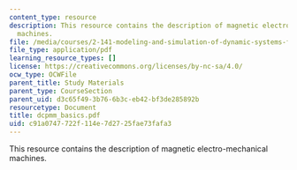 ```yaml
---
content_type: resource
description: This resource contains the description of magnetic electro-mechanical
  machines.
file: /media/courses/2-141-modeling-and-simulation-of-dynamic-systems-fall-2006/c91a0747722f114e7d2725fae73fafa3_dcpmm_basics.pdf
file_type: application/pdf
learning_resource_types: []
license: https://creativecommons.org/licenses/by-nc-sa/4.0/
ocw_type: OCWFile
parent_title: Study Materials
parent_type: CourseSection
parent_uid: d3c65f49-3b76-6b3c-eb42-bf3de285892b
resourcetype: Document
title: dcpmm_basics.pdf
uid: c91a0747-722f-114e-7d27-25fae73fafa3
---
```

This resource contains the description of magnetic electro-mechanical machines.